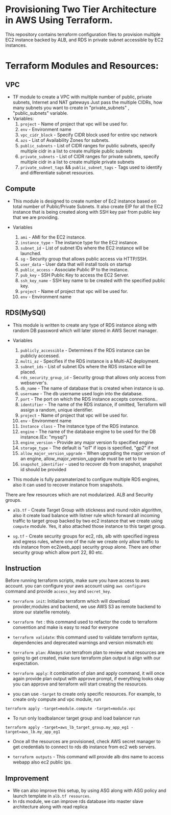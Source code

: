 # Provisioning Two Tier Architecture in AWS Using Terraform.
This repository contains terraform configuration files to provision multiple EC2 instance backed by ALB, and RDS in private subnet accessible by EC2 instances.

# Terraform Modules and Resources:
## VPC 
  * TF module to create a VPC with multiple number of public, private subnets, Internet and NAT gateways
  Just pass the multiple CIDRs, how many subnets you want to create in  "private_subnets" , "public_subnets" variable.
  * Variables:
    1) `project`         - Name of project that vpc will be used for.
    2) `env`             - Environment name
    3) `vpc_cidr_block`  - Specify CIDR block used for entire vpc network
    4) `azs`             - List of Availability Zones for subnets.
    5) `public_subnets`  - List of CIDR ranges for public subnets, specify multiple cidr in a list to create multiple public subnets
    6) `private_subnets` - List of CIDR ranges for private subnets, specify multiple cidr in a list to create multiple private subnets
    7) `private_subnet_tags` && `public_subnet_tags` - Tags used to identify and differentiate subnet resources.

## Compute
* This module is designed to create number of Ec2 instance based on total number of Public/Private Subnets. It also create EIP for all the EC2 instance that is being created along with SSH key pair from public key that we are providing.

* Variables
    1) `ami`           - AMI for the EC2 instance.
    2) `instance_type` - The instance type for the EC2 instance.
    3) `subnet_id`     - List of subnet IDs where the EC2 instance will be launched.
    4) `sg`            - Security group that allows public access via HTTP/SSH.
    5) `user_data`     - User data that will install tools on startup
    6) `public_access` - Associate Public IP to the instance.
    7) `pub_key`       - SSH Public Key to access the EC2 Server.
    8) `ssh_key_name`  - SSH key name to be created with the specified public key.
    9) `project`       - Name of project that vpc will be used for.
    10) `env`          - Environment name

## RDS(MySQl)
* This module is written to create any type of RDS instance along with random DB password which will later stored in AWS Secret manager.

* Variables
    1) `publicly_accessible`   - Determines if the RDS instance can be publicly accessed.
    2) `multi_az`      - Specifies if the RDS instance is a Multi-AZ deployment.
    3) `subnet_ids`      - List of subnet IDs where the RDS instance will be placed.
    4) `rds_security_group_id` - Security group that allows only access from webserver's.
    5) `db_name`       - The name of database that is created when instance is up.
    6) `username`      - The db username used login into the database.
    7) `port`          - The port on which the RDS instance accepts connections..
    8) `identifier`    - The name of the RDS instance, if omitted, Terraform will assign a random, unique identifier.
    9) `project`     - Name of project that vpc will be used for.
    10) `env`        - Environment name
    11) `Instance class` - The instance type of the RDS instance.
    12) `engine` - The name of the database engine to be used for the DB instance.(Ex: "mysql")
    13) `engine_version` - Provide any major version fo specified engine
    14) `storage_type` - The default is "io1" if iops is specified, "gp2" if not
    15) `allow_major_version_upgrade` - When upgrading the major version of an engine, allow_major_version_upgrade must be set to true
    16) `snapshot_identifier` - used to recover db from snapshot, snapshot id should be provided

* This module is fully paramaterized to configure multiple RDS engines, also it can used to recover instance from snapshots.

There are few resources which are not modularized. ALB and Security groups.

* `alb.tf` - Create Target Group with stickness and round robin algorithm, also it create load balance with listner rule which forward all incoming traffic to target group backed by two ec2 instance that we create using `compute` module. Yes, it also attached those instance to this target group.

* `sg.tf` - Create security groups for ec2, rds, alb with specified ingress and egress rules, where one of the rule we create only allow traffic to rds instance from ec2(web_app) security group alone. There are other security group which allow port 22, 80 etc.

## Instruction
Before running terraform scripts, make sure you have access to aws account. you can configure your aws account using `aws configure` command and provide `access_key` and `secret_key`.

* `terraform init`: Initialize terraform which will download provider,modules and backend, we use AWS S3 as remote backend to store our statefile remotely.
* `terraform fmt` : this command used to refactor the code to terraform convention and make is easy to read for everyone
* `terraform validate`: this command used to validate terraform syntax, dependencies and deprecated warnings and version mismatch etc
* `terraform plan`: Always run terrafrom plan to review what resources are going to get created, make sure terraform plan output is align with our expectation.
* `terraform apply`: it combination of plan and apply command, it will once again provide plan output with approve prompt, if everything looks okay you can approve and terraform will start creating the resources.

* you can use `-target` to create only specific resources. For example, to create only compute and vpc module, run
```
terraform apply -target=module.compute -target=module.vpc
```
* To run only loadbalancer target group and load balancer run
```
terraform apply -target=aws_lb_target_group.my_app_eg1 -target=aws_lb.my_app_eg1
```
* Once all the resources are provisioned, check AWS secret manager to get credentials to connect to rds db instance from ec2 web servers.

* `terraform outputs` - This command will provide alb dns name to access webapp also ec2 public ips.

## Improvement
* We can also improve this setup, by using ASG along with ASG policy and launch template in `alb.tf resources`.
* In rds module, we can improve rds database into master slave architecture along with read replica